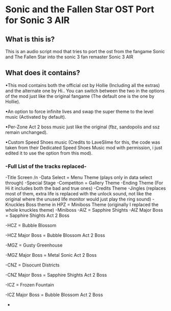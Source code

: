 # Sonic and the Fallen Star OST Port for Sonic 3 AIR
## What is this is?
This is an audio script mod that tries to port the ost from the fangame Sonic and The Fallen Star into the sonic 3 fan remaster Sonic 3 AIR

## What does it contains?

•This mod contains both the official ost by Hollie (Including all the extras) and the alternate one by Hi.. You can switch between the two in the options of the mod just like the original fangame (The default one is the one by Hollie).

•An option to force infinite lives and swap the super theme to the level music (Activated by default).

•Per-Zone Act 2 boss music just like the original (fbz, sandopolis and ssz remain unchanged).

•Custom Speed Shoes music (Credits to LaveSlime for this, the code was taken from their Dedicated Speed Shoes Music mod with permission, i just edited it to use the option from this mod).

### -Full List of the tracks replaced-

-Title Screen /n
-Data Select = Menu Theme (plays only in data select through)
-Special Stage
-Competiton = Gallery Theme
-Ending Theme (For Hi it includes both the bad and true ones)
-Credits Theme
-Jingles (replaces most of them, extra life is replaced with the unlock sound, not like the original where the unused life monitor would just play the ring sound)
-Knuckles Boss theme in HPZ = Miniboss Theme (originally I replaced the whole knuckles theme)
-Miniboss
-AIZ = Sapphire Shights 
-AIZ Major Boss = Sapphire Shights Act 2 Boss

-HCZ = Bubble Blossom

-HCZ Major Boss = Bubble Blossom Act 2 Boss

-MGZ = Gusty Greenhouse 

-MGZ Major Boss = Metal Sonic Act 2 Boss

-CNZ = Disocunt Districts

-CNZ Major Boss = Sapphire Shights Act 2 Boss

-ICZ = Frozen Fountain

-ICZ Major Boss = Bubble Blossom Act 2 Boss

-
